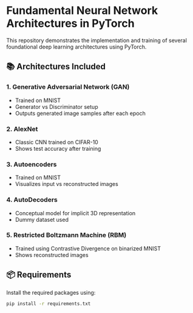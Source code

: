 # Fundamental Neural Network Architectures in PyTorch

This repository demonstrates the implementation and training of several foundational deep learning architectures using PyTorch.

## 📚 Architectures Included

### 1. Generative Adversarial Network (GAN)
- Trained on MNIST
- Generator vs Discriminator setup
- Outputs generated image samples after each epoch

### 2. AlexNet
- Classic CNN trained on CIFAR-10
- Shows test accuracy after training

### 3. Autoencoders
- Trained on MNIST
- Visualizes input vs reconstructed images

### 4. AutoDecoders
- Conceptual model for implicit 3D representation
- Dummy dataset used

### 5. Restricted Boltzmann Machine (RBM)
- Trained using Contrastive Divergence on binarized MNIST
- Shows reconstructed images

## 📦 Requirements

Install the required packages using:

```bash
pip install -r requirements.txt
